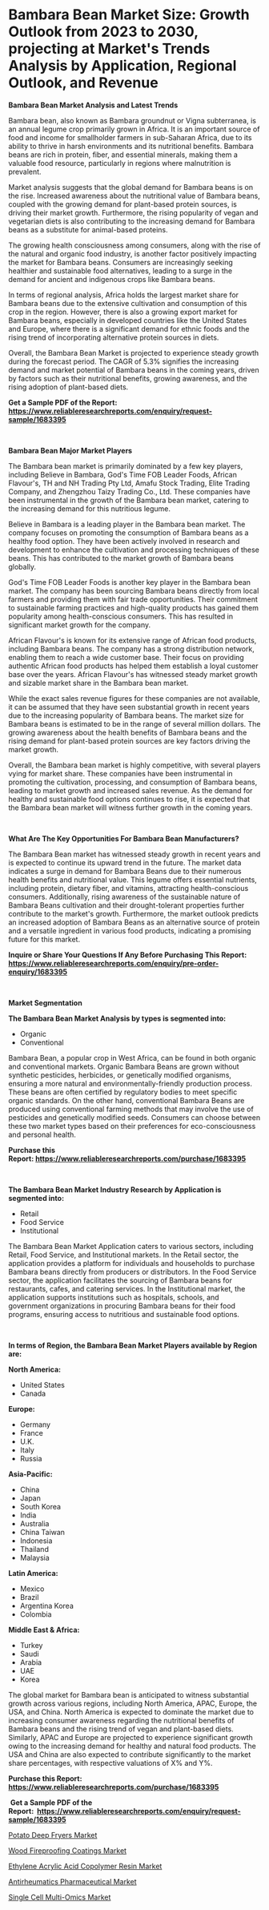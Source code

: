<p><h1>Bambara Bean Market Size: Growth Outlook from 2023 to 2030, projecting at Market's Trends Analysis by Application, Regional Outlook, and Revenue</h1></p><p><strong>Bambara Bean Market Analysis and Latest Trends</strong></p>
<p><p>Bambara bean, also known as Bambara groundnut or Vigna subterranea, is an annual legume crop primarily grown in Africa. It is an important source of food and income for smallholder farmers in sub-Saharan Africa, due to its ability to thrive in harsh environments and its nutritional benefits. Bambara beans are rich in protein, fiber, and essential minerals, making them a valuable food resource, particularly in regions where malnutrition is prevalent.</p><p>Market analysis suggests that the global demand for Bambara beans is on the rise. Increased awareness about the nutritional value of Bambara beans, coupled with the growing demand for plant-based protein sources, is driving their market growth. Furthermore, the rising popularity of vegan and vegetarian diets is also contributing to the increasing demand for Bambara beans as a substitute for animal-based proteins.</p><p>The growing health consciousness among consumers, along with the rise of the natural and organic food industry, is another factor positively impacting the market for Bambara beans. Consumers are increasingly seeking healthier and sustainable food alternatives, leading to a surge in the demand for ancient and indigenous crops like Bambara beans.</p><p>In terms of regional analysis, Africa holds the largest market share for Bambara beans due to the extensive cultivation and consumption of this crop in the region. However, there is also a growing export market for Bambara beans, especially in developed countries like the United States and Europe, where there is a significant demand for ethnic foods and the rising trend of incorporating alternative protein sources in diets.</p><p>Overall, the Bambara Bean Market is projected to experience steady growth during the forecast period. The CAGR of 5.3% signifies the increasing demand and market potential of Bambara beans in the coming years, driven by factors such as their nutritional benefits, growing awareness, and the rising adoption of plant-based diets.</p></p>
<p><strong>Get a Sample PDF of the Report:&nbsp; <a href="https://www.reliableresearchreports.com/enquiry/request-sample/1683395">https://www.reliableresearchreports.com/enquiry/request-sample/1683395</a></strong></p>
<p>&nbsp;</p>
<p><strong>Bambara Bean Major Market Players</strong></p>
<p><p>The Bambara bean market is primarily dominated by a few key players, including Believe in Bambara, God's Time FOB Leader Foods, African Flavour's, TH and NH Trading Pty Ltd, Amafu Stock Trading, Elite Trading Company, and Zhengzhou Taizy Trading Co., Ltd. These companies have been instrumental in the growth of the Bambara bean market, catering to the increasing demand for this nutritious legume.</p><p>Believe in Bambara is a leading player in the Bambara bean market. The company focuses on promoting the consumption of Bambara beans as a healthy food option. They have been actively involved in research and development to enhance the cultivation and processing techniques of these beans. This has contributed to the market growth of Bambara beans globally.</p><p>God's Time FOB Leader Foods is another key player in the Bambara bean market. The company has been sourcing Bambara beans directly from local farmers and providing them with fair trade opportunities. Their commitment to sustainable farming practices and high-quality products has gained them popularity among health-conscious consumers. This has resulted in significant market growth for the company.</p><p>African Flavour's is known for its extensive range of African food products, including Bambara beans. The company has a strong distribution network, enabling them to reach a wide customer base. Their focus on providing authentic African food products has helped them establish a loyal customer base over the years. African Flavour's has witnessed steady market growth and sizable market share in the Bambara bean market.</p><p>While the exact sales revenue figures for these companies are not available, it can be assumed that they have seen substantial growth in recent years due to the increasing popularity of Bambara beans. The market size for Bambara beans is estimated to be in the range of several million dollars. The growing awareness about the health benefits of Bambara beans and the rising demand for plant-based protein sources are key factors driving the market growth.</p><p>Overall, the Bambara bean market is highly competitive, with several players vying for market share. These companies have been instrumental in promoting the cultivation, processing, and consumption of Bambara beans, leading to market growth and increased sales revenue. As the demand for healthy and sustainable food options continues to rise, it is expected that the Bambara bean market will witness further growth in the coming years.</p></p>
<p>&nbsp;</p>
<p><strong>What Are The Key Opportunities For Bambara Bean Manufacturers?</strong></p>
<p><p>The Bambara Bean market has witnessed steady growth in recent years and is expected to continue its upward trend in the future. The market data indicates a surge in demand for Bambara Beans due to their numerous health benefits and nutritional value. This legume offers essential nutrients, including protein, dietary fiber, and vitamins, attracting health-conscious consumers. Additionally, rising awareness of the sustainable nature of Bambara Beans cultivation and their drought-tolerant properties further contribute to the market's growth. Furthermore, the market outlook predicts an increased adoption of Bambara Beans as an alternative source of protein and a versatile ingredient in various food products, indicating a promising future for this market.</p></p>
<p><strong>Inquire or Share Your Questions If Any Before Purchasing This Report: <a href="https://www.reliableresearchreports.com/enquiry/pre-order-enquiry/1683395">https://www.reliableresearchreports.com/enquiry/pre-order-enquiry/1683395</a></strong></p>
<p>&nbsp;</p>
<p><strong>Market Segmentation</strong></p>
<p><strong>The Bambara Bean Market Analysis by types is segmented into:</strong></p>
<p><ul><li>Organic</li><li>Conventional</li></ul></p>
<p><p>Bambara Bean, a popular crop in West Africa, can be found in both organic and conventional markets. Organic Bambara Beans are grown without synthetic pesticides, herbicides, or genetically modified organisms, ensuring a more natural and environmentally-friendly production process. These beans are often certified by regulatory bodies to meet specific organic standards. On the other hand, conventional Bambara Beans are produced using conventional farming methods that may involve the use of pesticides and genetically modified seeds. Consumers can choose between these two market types based on their preferences for eco-consciousness and personal health.</p></p>
<p><strong>Purchase this Report:&nbsp;<a href="https://www.reliableresearchreports.com/purchase/1683395">https://www.reliableresearchreports.com/purchase/1683395</a></strong></p>
<p>&nbsp;</p>
<p><strong>The Bambara Bean Market Industry Research by Application is segmented into:</strong></p>
<p><ul><li>Retail</li><li>Food Service</li><li>Institutional</li></ul></p>
<p><p>The Bambara Bean Market Application caters to various sectors, including Retail, Food Service, and Institutional markets. In the Retail sector, the application provides a platform for individuals and households to purchase Bambara beans directly from producers or distributors. In the Food Service sector, the application facilitates the sourcing of Bambara beans for restaurants, cafes, and catering services. In the Institutional market, the application supports institutions such as hospitals, schools, and government organizations in procuring Bambara beans for their food programs, ensuring access to nutritious and sustainable food options.</p></p>
<p>&nbsp;</p>
<p><strong>In terms of Region, the Bambara Bean Market Players available by Region are:</strong></p>
<p>
    <p> <strong> North America: </strong>
        <ul>
            <li>United States</li>
            <li>Canada</li>
        </ul>
        </p> 
    <p> <strong> Europe: </strong>
        <ul>
            <li>Germany</li>
            <li>France</li>
            <li>U.K.</li>
            <li>Italy</li>
            <li>Russia</li>
        </ul>
        </p> 
    <p> <strong> Asia-Pacific: </strong>
        <ul>
            <li>China</li>
            <li>Japan</li>
            <li>South Korea</li>
            <li>India</li>
            <li>Australia</li>
            <li>China Taiwan</li>
            <li>Indonesia</li>
            <li>Thailand</li>
            <li>Malaysia</li>
        </ul>
        </p> 
    <p> <strong> Latin America: </strong>
        <ul>
            <li>Mexico</li>
            <li>Brazil</li>
            <li>Argentina Korea</li>
            <li>Colombia</li>
        </ul>
        </p> 
    <p> <strong> Middle East & Africa: </strong>
        <ul>
            <li>Turkey</li>
            <li>Saudi</li>
            <li>Arabia</li>
            <li>UAE</li>
            <li>Korea</li>
        </ul>
    </p>
    </p>
<p><p>The global market for Bambara bean is anticipated to witness substantial growth across various regions, including North America, APAC, Europe, the USA, and China. North America is expected to dominate the market due to increasing consumer awareness regarding the nutritional benefits of Bambara beans and the rising trend of vegan and plant-based diets. Similarly, APAC and Europe are projected to experience significant growth owing to the increasing demand for healthy and natural food products. The USA and China are also expected to contribute significantly to the market share percentages, with respective valuations of X% and Y%.</p></p>
<p><strong>Purchase this Report: <a href="https://www.reliableresearchreports.com/purchase/1683395">https://www.reliableresearchreports.com/purchase/1683395</a></strong></p>
<p>&nbsp;<strong>Get a Sample PDF of the Report:&nbsp;&nbsp;<a href="https://www.reliableresearchreports.com/enquiry/request-sample/1683395">https://www.reliableresearchreports.com/enquiry/request-sample/1683395</a></strong></p>
<p><strong></strong></p>
<p><p><a href="https://www.linkedin.com/pulse/potato-deep-fryers-market-insights-players-forecast-till/">Potato Deep Fryers Market</a></p><p><a href="https://www.linkedin.com/pulse/wood-fireproofing-coatings-market-size-share-global/">Wood Fireproofing Coatings Market</a></p><p><a href="https://www.linkedin.com/pulse/decoding-ethylene-acrylic-acid-copolymer-resin-market-deep/">Ethylene Acrylic Acid Copolymer Resin Market</a></p><p><a href="https://medium.com/@luispacocha/antirheumatics-pharmaceutical-market-size-cagr-trends-2024-2030-8e1d4f085f2a">Antirheumatics Pharmaceutical Market</a></p><p><a href="https://medium.com/@yvettelesch/single-cell-multi-omics-market-research-report-its-history-and-forecast-2023-to-2030-97347f56512b">Single Cell Multi-Omics Market</a></p></p>